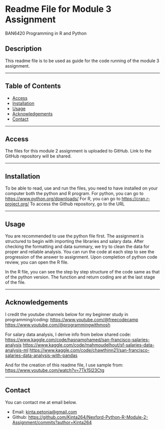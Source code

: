 # **Readme File for Module 3 Assignment**
BAN6420 Programming in R and Python

## **Description**

This readme file is to be used as guide for the code running of the module 3 assignment.

---

## **Table of Contents**

- [Access](#access)
- [Installation](#installation)
- [Usage](#usage)
- [Acknowledgements](#acknowledgements)
- [Contact](#contact)

---

## **Access**

The files for this module 2 assignment is uploaded to GitHub. Link to the GitHub repository will be shared.

---

## **Installation**

To be able to read, use and run the files, you need to have installed on your computer both the python and R program.
For python, you can go to https://www.python.org/downloads/ 
For R, you can go to https://cran.r-project.org/
To access the Github repository, go to the URL 

---

## **Usage**

You are recommended to use the python file first.
The assignment is structured to begin with importing the libraries and salary data.
After checking the formatting and data summary, we try to clean the data for proper and reliable analysis.
You can run the code at each step to see the progression of the answer to assignment.
Upon completion of python code review, you can open the R file.

In the R file, you can see the step by step structure of the code same as that of the python version.
The function and return coding are at the last stage of the file.

---

## **Acknowledgements**

I credit the youtube channels below for my beginner study in programming/coding:
https://www.youtube.com/@freecodecamp
https://www.youtube.com/@programmingwithmosh

For salary data analysis, I derive info from below shared code:
https://www.kaggle.com/code/hasnamohamed/san-francisco-salaries-analysis
https://www.kaggle.com/code/mahmoudelhout/sf-salaries-data-analysis-ml
https://www.kaggle.com/code/chawthinn21/san-francisco-salaries-data-analysis-with-pandas

And for the creation of this readme file, I use sample from:
https://www.youtube.com/watch?v=7Tk15l23Ctg 


---

## **Contact**

You can contact me at email below.

- Email: kinta.petonia@gmail.com
- Github: https://github.com/Kinta264/Nexford-Python-R-Module-2-Assignment/commits?author=Kinta264
